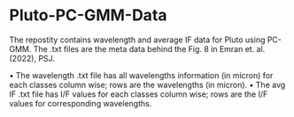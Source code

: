 # Pluto-PC-GMM-Data

The repostity contains wavelength and average IF data for Pluto using PC-GMM. The .txt files are the meta data behind the Fig. 8 in Emran et. al. (2022), PSJ.

•	The wavelength .txt file has all wavelengths information (in micron) for each classes column wise; rows are the wavelengths (in micron).
•	The avg IF .txt file has I/F values for each classes column wise; rows are the I/F values for corresponding wavelengths.
